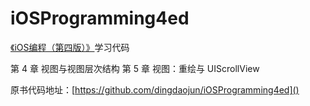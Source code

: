 # iOSProgramming4ed
[《iOS编程（第四版）》](https://book.douban.com/subject/26287812/)学习代码


第 4 章  视图与视图层次结构
第 5 章  视图：重绘与 UIScrollView


原书代码地址：[https://github.com/dingdaojun/iOSProgramming4ed]()
